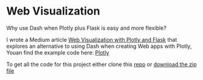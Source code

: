 # Web Visualization

Why use Dash when Plotly plus Flask is easy and more flexible?

I wrote a Medium article [Web Visualization with Plotly and Flask](https://towardsdatascience.com/web-visualization-with-plotly-and-flask-3660abf9c946) that explores an alternative to using Dash when creating Web apps with Plotly, Youan find the example code here: [Plotly](https://github.com/alanjones2/Flask-Plotly/tree/main/plotly)

To get all the code for this project either clone this [repo](https://github.com/alanjones2/Flask-Plotly) or [download the zip file](https://github.com/alanjones2/Flask-Plotly/archive/refs/heads/main.zip)

